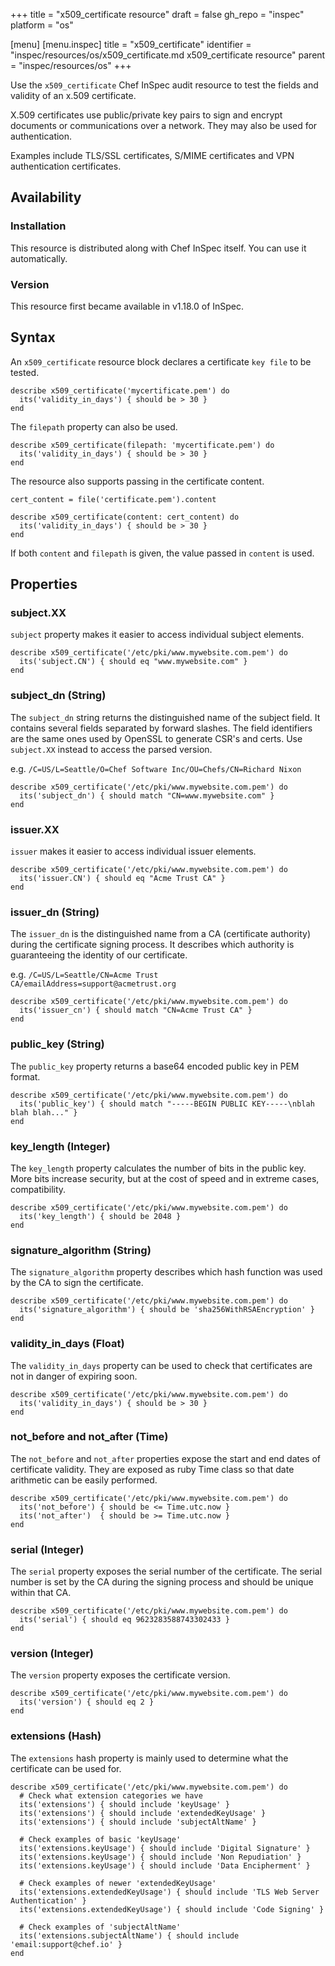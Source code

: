 +++
title = "x509_certificate resource"
draft = false
gh_repo = "inspec"
platform = "os"

[menu]
  [menu.inspec]
    title = "x509_certificate"
    identifier = "inspec/resources/os/x509_certificate.md x509_certificate resource"
    parent = "inspec/resources/os"
+++

Use the `x509_certificate` Chef InSpec audit resource to test the fields and validity of an x.509 certificate.

X.509 certificates use public/private key pairs to sign and encrypt documents
or communications over a network. They may also be used for authentication.

Examples include TLS/SSL certificates, S/MIME certificates and VPN authentication
certificates.

## Availability

### Installation

This resource is distributed along with Chef InSpec itself. You can use it automatically.

### Version

This resource first became available in v1.18.0 of InSpec.

## Syntax

An `x509_certificate` resource block declares a certificate `key file` to be tested.

    describe x509_certificate('mycertificate.pem') do
      its('validity_in_days') { should be > 30 }
    end

The `filepath` property can also be used.

    describe x509_certificate(filepath: 'mycertificate.pem') do
      its('validity_in_days') { should be > 30 }
    end

The resource also supports passing in the certificate content.

    cert_content = file('certificate.pem').content

    describe x509_certificate(content: cert_content) do
      its('validity_in_days') { should be > 30 }
    end

If both `content` and `filepath` is given, the value passed in `content` is used.

## Properties

### subject.XX

`subject` property makes it easier to access individual subject elements.

    describe x509_certificate('/etc/pki/www.mywebsite.com.pem') do
      its('subject.CN') { should eq "www.mywebsite.com" }
    end

### subject_dn (String)

The `subject_dn` string returns the distinguished name of the subject field. It contains several fields separated by forward slashes. The field identifiers are the same ones used by OpenSSL to generate CSR's and certs. Use `subject.XX` instead to access the parsed version.

e.g. `/C=US/L=Seattle/O=Chef Software Inc/OU=Chefs/CN=Richard Nixon`

    describe x509_certificate('/etc/pki/www.mywebsite.com.pem') do
      its('subject_dn') { should match "CN=www.mywebsite.com" }
    end

### issuer.XX

`issuer` makes it easier to access individual issuer elements.

    describe x509_certificate('/etc/pki/www.mywebsite.com.pem') do
      its('issuer.CN') { should eq "Acme Trust CA" }
    end

### issuer_dn (String)

The `issuer_dn` is the distinguished name from a CA (certificate authority) during the
certificate signing process. It describes which authority is guaranteeing the
identity of our certificate.

e.g. `/C=US/L=Seattle/CN=Acme Trust CA/emailAddress=support@acmetrust.org`

    describe x509_certificate('/etc/pki/www.mywebsite.com.pem') do
      its('issuer_cn') { should match "CN=Acme Trust CA" }
    end

### public_key (String)

The `public_key` property returns a base64 encoded public key in PEM format.

    describe x509_certificate('/etc/pki/www.mywebsite.com.pem') do
      its('public_key') { should match "-----BEGIN PUBLIC KEY-----\nblah blah blah..." }
    end

### key_length (Integer)

The `key_length` property calculates the number of bits in the public key.
More bits increase security, but at the cost of speed and in extreme cases, compatibility.

    describe x509_certificate('/etc/pki/www.mywebsite.com.pem') do
      its('key_length') { should be 2048 }
    end

### signature_algorithm (String)

The `signature_algorithm` property describes which hash function was used by the CA to
sign the certificate.

    describe x509_certificate('/etc/pki/www.mywebsite.com.pem') do
      its('signature_algorithm') { should be 'sha256WithRSAEncryption' }
    end

### validity_in_days (Float)

The `validity_in_days` property can be used to check that certificates are not in
danger of expiring soon.

    describe x509_certificate('/etc/pki/www.mywebsite.com.pem') do
      its('validity_in_days') { should be > 30 }
    end

### not_before and not_after (Time)

The `not_before` and `not_after` properties expose the start and end dates of certificate
validity. They are exposed as ruby Time class so that date arithmetic can be easily performed.

    describe x509_certificate('/etc/pki/www.mywebsite.com.pem') do
      its('not_before') { should be <= Time.utc.now }
      its('not_after')  { should be >= Time.utc.now }
    end

### serial (Integer)

The `serial` property exposes the serial number of the certificate. The serial number is set by the CA during the signing process and should be unique within that CA.

    describe x509_certificate('/etc/pki/www.mywebsite.com.pem') do
      its('serial') { should eq 9623283588743302433 }
    end

### version (Integer)

The `version` property exposes the certificate version.

    describe x509_certificate('/etc/pki/www.mywebsite.com.pem') do
      its('version') { should eq 2 }
    end

### extensions (Hash)

The `extensions` hash property is mainly used to determine what the certificate can be used for.

    describe x509_certificate('/etc/pki/www.mywebsite.com.pem') do
      # Check what extension categories we have
      its('extensions') { should include 'keyUsage' }
      its('extensions') { should include 'extendedKeyUsage' }
      its('extensions') { should include 'subjectAltName' }

      # Check examples of basic 'keyUsage'
      its('extensions.keyUsage') { should include 'Digital Signature' }
      its('extensions.keyUsage') { should include 'Non Repudiation' }
      its('extensions.keyUsage') { should include 'Data Encipherment' }

      # Check examples of newer 'extendedKeyUsage'
      its('extensions.extendedKeyUsage') { should include 'TLS Web Server Authentication' }
      its('extensions.extendedKeyUsage') { should include 'Code Signing' }

      # Check examples of 'subjectAltName'
      its('extensions.subjectAltName') { should include 'email:support@chef.io' }
    end
